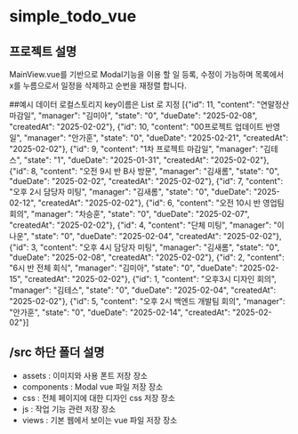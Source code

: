 # simple_todo_vue

## 프로젝트 설명
MainView.vue를 기반으로 Modal기능을 이용 할 일 등록, 수정이 가능하며 목록에서 x를 누름으로서 일정을 삭제하고 순번을 재정렬 합니다.

##예시 데이터
로컬스토리지 key이름은 List 로 지정
[{"id": 11, "content": "연말정산 마감일", "manager": "김미아", "state": "0", "dueDate": "2025-02-08", "createdAt": "2025-02-02"},
{"id": 10, "content": "00프로젝트 업데이트 반영일", "manager": "안가훈", "state": "0", "dueDate": "2025-02-21", "createdAt": "2025-02-02"},
{"id": 9, "content": "1차 프로젝트 마감일", "manager": "김테스", "state": "1", "dueDate": "2025-01-31", "createdAt": "2025-02-02"},
{"id": 8, "content": "오전 9시 반 B사 방문", "manager": "김새롬", "state": "0", "dueDate": "2025-02-02", "createdAt": "2025-02-02"},
{"id": 7, "content": "오후 2시 담당자 미팅", "manager": "김새롬", "state": "0", "dueDate": "2025-02-12", "createdAt": "2025-02-02"},
{"id": 6, "content": "오전 10시 반 영업팀 회의", "manager": "차승훈", "state": "0", "dueDate": "2025-02-07", "createdAt": "2025-02-02"},
{"id": 4, "content": "단체 미팅", "manager": "이나운", "state": "0", "dueDate": "2025-02-04", "createdAt": "2025-02-02"},
{"id": 3, "content": "오후 4시 담당자 미팅", "manager": "김새롬", "state": "0", "dueDate": "2025-02-08", "createdAt": "2025-02-02"},
{"id": 2, "content": "6시 반 전체 회식", "manager": "김미아", "state": "0", "dueDate": "2025-02-15", "createdAt": "2025-02-02"},
{"id": 1, "content": "오후3시 디자인 회의", "manager": "김테스", "state": "0", "dueDate": "2025-02-04", "createdAt": "2025-02-02"},
{"id": 5, "content": "오후 2시 백엔드 개발팀 회의", "manager": "안가훈", "state": "0", "dueDate": "2025-02-14", "createdAt": "2025-02-02"}]

## /src 하단 폴더 설명
- assets : 이미지와 사용 폰트 저장 장소
- components : Modal vue 파일 저장 장소
- css : 전체 페이지에 대한 디자인 css 저장 장소
- js : 작업 기능 관련 저장 장소
- views : 기본 웹에서 보이는 vue 파일 저장 장소
